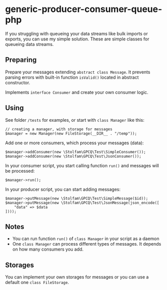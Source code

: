 # generic-producer-consumer-queue-php
If you struggling with queueing your data streams like bulk imports or exports, you can use my simple solution. These are simple classes for queueing data streams.

## Preparing
Prepare your messages extending `abstract class Message`. It prevents parsing errors with built-in function `isValid()` located in abstract constructor.

Implements `interface Consumer` and create your own consumer logic. 

## Using
See folder `/tests` for examples, or start with `class Manager` like this:
```
// creating a manager, with storage for messages
$manager = new Manager(new FileStorage(__DIR__ . "/temp"));
```
Add one or more consumers, which process your messages (data):
```
$manager->addConsumer(new \Stolfam\GPCQ\Test\SimpleConsumer());
$manager->addConsumer(new \Stolfam\GPCQ\Test\JsonConsumer());
```
In your consumer script, you start calling function `run()` and messages will be processed:
```
$manager->run();
```
In your producer script, you can start adding messages:
```
$manager->putMessage(new \Stolfam\GPCQ\Test\SimpleMessage($id));
$manager->putMessage(new \Stolfam\GPCQ\Test\JsonMessage(json_encode([
    "data" => $data
])));
```
## Notes
- You can run function `run()` of `class Manager` in your script as a daemon
- One `class Manager` can process different types of messages. It depends on how many consumers you add.
## Storages
You can implement your own storages for messages or you can use a default one `class FileStorage`.